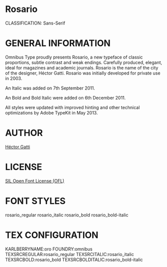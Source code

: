 Rosario
=======
CLASSIFICATION: Sans-Serif

GENERAL INFORMATION
===================
Omnibus Type proudly presents Rosario, a new typeface of classic
proportions, subtle contrast and weak endings. Carefully produced, elegant,
ideal for magazines and academic journals. Rosario is the name of the city of
the designer, Héctor Gatti. Rosario was initially developed for private
use in 2003.

An Italic was added on 7th September 2011.

An Bold and Bold Italic were added on 6th December 2011.

All styles were updated with improved hinting and other technical optimizations by Adobe TypeKit in May 2013.


AUTHOR
======
[Héctor Gatti](http://omnibus-type.com/)


LICENSE
=======
[SIL Open Font License (OFL)](http://scripts.sil.org/OFL)


FONT STYLES
===========
rosario_regular
rosario_italic
rosario_bold
rosario_bold-italic


TEX CONFIGURATION
=================
KARLBERRYNAME:oro
FOUNDRY:omnibus
TEXSRCREGULAR:rosario_regular
TEXSRCITALIC:rosario_italic
TEXSRCBOLD:rosario_bold
TEXSRCBOLDITALIC:rosario_bold-italic


